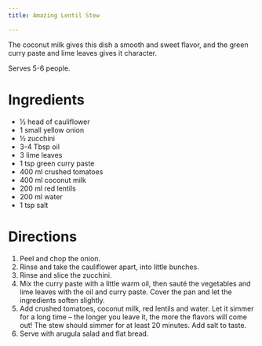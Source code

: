 ```yaml
---
title: Amazing Lentil Stew

---
```


The coconut milk gives this dish a smooth and sweet flavor, and the green curry paste and lime leaves gives it character.

Serves 5-6 people.

# Ingredients

- ½ head of cauliflower
- 1 small yellow onion
- ½ zucchini
- 3-4 Tbsp oil
- 3 lime leaves
- 1 tsp green curry paste
- 400 ml crushed tomatoes
- 400 ml coconut milk
- 200 ml red lentils
- 200 ml water
- 1 tsp salt

# Directions

1. Peel and chop the onion.
2. Rinse and take the cauliflower apart, into little bunches.
3. Rinse and slice the zucchini.
4. Mix the curry paste with a little warm oil, then sauté the vegetables and lime leaves with the oil and curry paste. Cover the pan and let the ingredients soften slightly.
5. Add crushed tomatoes, coconut milk, red lentils and water. Let it simmer for a long time – the longer you leave it, the more the flavors will come out! The stew should simmer for at least 20 minutes. Add salt to taste.
6. Serve with arugula salad and flat bread.